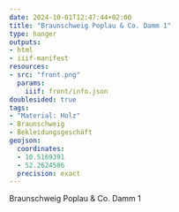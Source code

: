 ```yaml
---
date: 2024-10-01T12:47:44+02:00
title: "Braunschweig Poplau & Co. Damm 1"
type: hanger
outputs:
- html
- iiif-manifest
resources:
- src: "front.png"
  params:
    iiif: front/info.json
doublesided: true
tags:
- "Material: Holz"
- Braunschweig
- Bekleidungsgeschäft
geojson:
  coordinates:
  - 10.5169391
  - 52.2624586
  precision: exact
---
```

Braunschweig
Poplau & Co.
Damm 1

